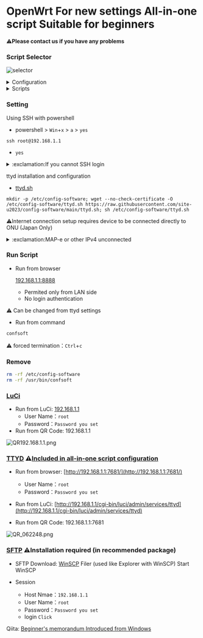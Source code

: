 # OpenWrt For new settings All-in-one script Suitable for beginners

:warning:**Please contact us if you have any problems**

### Script Selector
![selector](https://github.com/site-u2023/config-software/assets/140032047/38302c2c-58a2-48dc-99de-917830c29d24)

<details><summary>Configuration</summary>

:warning:Japanese notation
- [Script Selector](https://qiita.com/site_u/items/c6a50aa6dea965b5a774#%E3%82%B9%E3%82%AF%E3%83%AA%E3%83%97%E3%83%88%E3%82%BB%E3%83%AC%E3%82%AF%E3%82%BF%E3%83%BC%E8%A6%81onu%E7%9B%B4%E7%B5%90)
  - [Initial system setup (host name, password, etc.)](https://qiita.com/site_u/items/59c641c9dc0eec3b1324)
  - [Internet connection setup in Japan (MAP-e, DS-LITE, PPPoE)](https://qiita.com/site_u/items/4b8076cb8c9b05bc3f9a)
    - OCN Virtual Connect automatic configuration (including Nichiban measures)
      - Only Nichiban countermeasure settings are executed
    - V6 Plus and IPv6 options automatically configured (including Nichiban measures)
      - Only Nichiban countermeasure settings are executed
    - Transix Auto Configuration
    - Xpass Auto Configuration
    - V6connect Auto Configuration
    - PPPoE (iPv4 and IPv6): Authentication ID (user name) and password required
      - Perform PPPoE IPv4 connection setup
      - Perform PPPoE IPv4 and IPv6 connection setup
  - [Recommended Package Installation](https://qiita.com/site_u/items/a23d165201081817cb00)[(USB auto-detection)](https://qiita.com/site_u/items/597199882dc4d56c2385#usb)
    - Automatic full installation (recommended package all-in)
    - Selective Install
    - Confirmation of packages installed after flashing
  - [Access point configuration (Dumb / Bridge)](https://qiita.com/site_u/items/0463c782be0acd6d23d3)
  - [Ad blocker and DNS encryption installation](https://qiita.com/site_u/items/cf34ea1ee9a1971272bc)
    - [AdGuard HOME Setup and Installation](https://qiita.com/site_u/items/cf34ea1ee9a1971272bc#adguard-home)
      - Administrative web interface settings (port, username, and password only)
    - [AdBlockd installation and configuration (Japan only)](https://qiita.com/site_u/items/cf34ea1ee9a1971272bc#adblock)
      - AdBlock installation and configuration (custom filter add-in)
      - Installation and configuration of AdBlock-fast (custom filter add-in)
    - [DNS over HTTPS (DoH) configuration and installation](https://qiita.com/site_u/items/cf34ea1ee9a1971272bc#https-dns-proxy)
    - [DNS over TLS (DoT) configuration and installation](https://qiita.com/site_u/items/cf34ea1ee9a1971272bc#stubby)
  - [Home Assistant Installation](https://qiita.com/site_u/items/c33defca3eae1e8c62b8)
  - Other
    - [Button Setup and Installation](https://qiita.com/site_u/items/08764ce9473231482c17)
    - [IPERF3 installation and service addition](https://qiita.com/site_u/items/599124e2904d1374c2c9#iperf3)
    - [Location Based Service (LBS) Stop](https://qiita.com/site_u/items/3cd3fc65a789461262e8#%E4%BD%8D%E7%BD%AE%E6%83%85%E5%A0%B1%E3%82%B5%E3%83%BC%E3%83%93%E3%82%B9%E5%81%9C%E6%AD%A2)
    - [SAMBA4 and WSDD2 installation](https://qiita.com/site_u/items/aa9164859a78cb4e3f8f)
  - Quit

---

</details>

<details><summary>Scripts</summary>

- [all-in-one scripts](https://github.com/site-u2023/config-software/blob/main/README.md)
  - [openwrt-config.sh](https://github.com/site-u2023/config-software/blob/main/openwrt-config.sh)
    - [system-config.sh](https://github.com/site-u2023/config-software/blob/main/system-config.sh)
      - [system.sh](https://github.com/site-u2023/config-software/blob/main/system.sh)
    - [internet-config.sh](https://github.com/site-u2023/config-software/blob/main/internet-config.sh)
      - [map-e.sh](https://github.com/site-u2023/config-software/blob/main/map-e.sh)
      - [ds-lite.sh](https://github.com/site-u2023/config-software/blob/main/ds-lite.sh)
    - [package-config.sh](https://github.com/site-u2023/config-software/blob/main/package-config.sh)
      - [package-auto.sh](https://github.com/site-u2023/config-software/blob/main/package-auto.sh)
      - [package-manual.sh](https://github.com/site-u2023/config-software/blob/main/package-manual.sh)
      - [install-config.sh](https://github.com/site-u2023/config-software/blob/main/install-config.sh)
    - [dumb-config.sh](https://github.com/site-u2023/config-software/blob/main/dumb-config.sh)
      - [dumb.sh](https://github.com/site-u2023/config-software/blob/main/dumb.sh)
    - [ad-dns-blocking-config.sh](https://github.com/site-u2023/config-software/blob/main/ad-dns-blocking-config.sh)
      - [adguard-config.sh](https://github.com/site-u2023/config-software/blob/main/adguard-config.sh)
        - [adguardhome.yaml](https://raw.githubusercontent.com/site-u2023/config-software/main/adguardhome.yaml)
        - [htpasswd](https://github.com/site-u2023/config-software/blob/main/htpasswd)
        - [adguard.sh](https://github.com/site-u2023/config-software/blob/main/adguard.sh)
      - [adblock-config.sh](https://github.com/site-u2023/config-software/blob/main/adblock-config.sh)
        - [adblock.sh](https://github.com/site-u2023/config-software/blob/main/adblock.sh)
        - [adblock-fast.sh](https://github.com/site-u2023/config-software/blob/main/adblock-fast.sh)
    - [HomeAssistant](https://github.com/site-u2023/config-software/blob/main/homeassistant.sh)
    - [etc-config.sh](https://github.com/site-u2023/config-software/blob/main/etc-config.sh)
      - [button-config.sh](https://github.com/site-u2023/config-software/blob/main/button-config.sh)
        - [button.sh](https://github.com/site-u2023/config-software/blob/main/button.sh)
      - [iperf3](https://github.com/site-u2023/config-software/blob/main/ad-dns-blocking-config.sh)

---

</details>

### Setting
Using SSH with powershell
- powershell > `Win`+`x` > `a` > `yes`
```powershell:powershell
ssh root@192.168.1.1

```
- `yes`

<details><summary>:exclamation:If you cannot SSH login</summary>

`C:\Users\yourusername\.ssh\known_hosts`
※Windows Hidden Files
```powershell:powershell
Clear-Content .ssh\known_hosts -Force

```
---

</details>
 
ttyd installation and configuration
- [ttyd.sh](https://github.com/site-u2023/config-software/blob/main/ttyd.sh)
```sh:SSH
mkdir -p /etc/config-software; wget --no-check-certificate -O /etc/config-software/ttyd.sh https://raw.githubusercontent.com/site-u2023/config-software/main/ttyd.sh; sh /etc/config-software/ttyd.sh

```
:warning:Internet connection setup requires device to be connected directly to ONU (Japan Only)
<details><summary>:exclamation:MAP-e or other IPv4 unconnected</summary>

https://github.com/ can be connected using IPv6
  - Connect client for setup to LAN1
```sh:SSH
# IPv6 Usage Settings
uci add network device
uci set network.@device[-1].name='lan1'
uci set network.@device[-1].mtu='1500'
uci set network.@device[-1].ipv6='1'
uci set network.@device[-1].mtu6='1500'
#
uci commit network
/etc/init.d/network reload

```
---

</details>

### Run Script
- Run from browser

  [192.168.1.1:8888](http://192.168.1.1:8888)
  - Permited only from LAN side
  - No login authentication

:warning: Can be changed from ttyd settings

- Run from command
```sh:SSH
confsoft

```
:warning: forced termination：`Ctrl`+`c`

### Remove
```sh :SSH
rm -rf /etc/config-software
rm -rf /usr/bin/confsoft

```


### [LuCi](https://openwrt.org/jp/doc/howto/firstlogin#login_to_webui)
- Run from LuCi: [192.168.1.1](http://192.168.1.1/cgi-bin/luci/)
  - User Name：`root`
  - Password：`Password you set`
- Run from QR Code: 192.168.1.1

![QR192.168.1.1.png](https://qiita-image-store.s3.ap-northeast-1.amazonaws.com/0/3412833/93eed9ce-7319-9332-99ba-74455b471cdd.png) 


### [TTYD](https://openwrt.org/packages/pkgdata_owrt18_6/ttyd) :warning:[Included in all-in-one script configuration](https://qiita.com/site_u/items/c6a50aa6dea965b5a774#%E8%A8%AD%E5%AE%9A)
- Run from browser: [http://192.168.1.1:7681/](http://192.168.1.1:7681/)
  - User Name：`root`
  - Password：`Password you set`

- Run from LuCi: [http://192.168.1.1/cgi-bin/luci/admin/services/ttyd](http://192.168.1.1/cgi-bin/luci/admin/services/ttyd)

- Run from QR Code: 192.168.1.1:7681

![QR_062248.png](https://qiita-image-store.s3.ap-northeast-1.amazonaws.com/0/3412833/e7929d2e-d9b0-b599-33cf-55413d584b19.png)


### [SFTP](https://openwrt.org/docs/guide-user/services/nas/sftp.server) :warning:Installation required (in recommended package)

- SFTP Download: [WinSCP](https://winscp.net/eng/download.php)
  Filer (used like Explorer with WinSCP)
  Start WinSCP

- Session
  - Host Nmae：`192.168.1.1`
  - User Name：`root`
  - Password：`Password you set`
  - login `Click `




Qiita: [Beginner's memorandum Introduced from Windows](https://qiita.com/site_u/items/39fbac482c06c98b229b)

